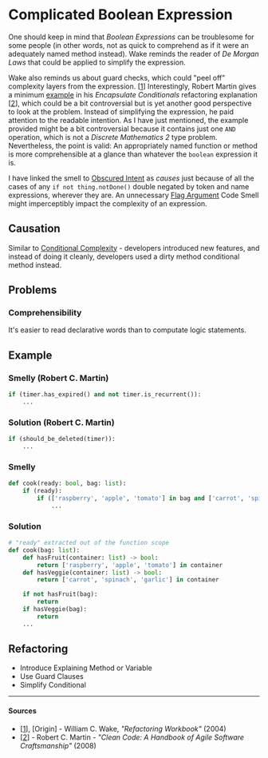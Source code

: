 # Complicated Boolean Expression

One should keep in mind that _Boolean Expressions_ can be troublesome for some
people (in other words, not as quick to comprehend as if it were an adequately
named method instead). Wake reminds the reader of _De Morgan Laws_ that could
be applied to simplify the expression.

Wake also reminds us about guard checks, which could "peel off" complexity
layers from the expression. [[1](#sources)] Interestingly, Robert Martin gives
a minimum [example](#example) in his _Encapsulate Conditionals_ refactoring
explanation [[2](#sources)], which could be a bit controversial but is yet
another good perspective to look at the problem. Instead of simplifying the
expression, he paid attention to the readable intention. As I have just
mentioned, the example provided might be a bit controversial because it
contains just one `AND` operation, which is not a _Discrete Mathematics 2_ type
problem. Nevertheless, the point is valid: An appropriately named function or
method is more comprehensible at a glance than whatever the `boolean`
expression it is.

I have linked the smell to [Obscured Intent](Obscured%20Intent.md) as _causes_
just because of all the cases of any `if not thing.notDone()` double negated by
token and name expressions, wherever they are. An unnecessary
[Flag Argument](Flag%20Argument.md) Code Smell might imperceptibly impact the
complexity of an expression.

## Causation

Similar to [Conditional Complexity](Conditional%20Complexity.md) - developers
introduced new features, and instead of doing it cleanly, developers used a
dirty method conditional method instead.

## Problems

### Comprehensibility

It's easier to read declarative words than to computate logic statements.

## Example



### Smelly (Robert C. Martin)

```py
if (timer.has_expired() and not timer.is_recurrent()):
    ...
```

### Solution (Robert C. Martin)

```py
if (should_be_deleted(timer)):
    ...
```



### Smelly

```py
def cook(ready: bool, bag: list):
    if (ready):
        if (['raspberry', 'apple', 'tomato'] in bag and ['carrot', 'spinach', 'garlic'] not in bag):
            ...

```

### Solution

```py
# "ready" extracted out of the function scope
def cook(bag: list):
    def hasFruit(container: list) -> bool:
        return ['raspberry', 'apple', 'tomato'] in container
    def hasVeggie(container: list) -> bool:
        return ['carrot', 'spinach', 'garlic'] in container

    if not hasFruit(bag):
        return
    if hasVeggie(bag):
        return
    ...
```



## Refactoring

- Introduce Explaining Method or Variable
- Use Guard Clauses
- Simplify Conditional

---

#### Sources

- [[1](#sources)], [Origin] - William C. Wake, _"Refactoring Workbook"_ (2004)
- [[2](#sources)] - Robert C. Martin - _"Clean Code: A Handbook of Agile Software Craftsmanship"_ (2008)
